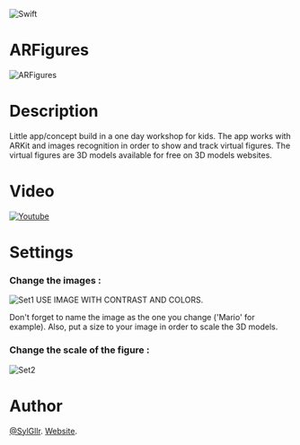 ![Swift](https://img.shields.io/badge/language-Swift-orange.svg)

# ARFigures
![ARFigures](https://i.ibb.co/WxfnTKg/ARFigures.png)

# Description
Little app/concept build in a one day workshop for kids.
The app works with ARKit and images recognition in order to show and track virtual figures.
The virtual figures are 3D models available for free on 3D models websites.


# Video
[![Youtube](https://img.youtube.com/vi/BLyLvYs_pZw/0.jpg)](https://youtu.be/BLyLvYs_pZw)

# Settings
### Change the images :
![Set1](http://wiki.lesfabriquesduponant.net/images/thumb/7/7b/ARFCI.png/2000px-ARFCI.png)
USE IMAGE WITH CONTRAST AND COLORS.

Don't forget to name the image as the one you change ('Mario' for example). Also, put a size to your image in order to scale the 3D models.

### Change the scale of the figure :
![Set2](http://wiki.lesfabriquesduponant.net/images/thumb/5/5e/ARFME.png/2000px-ARFME.png)

# Author
[@SylGllr](https://twitter.com/SylGllr).
[Website](http://sylvainguillier.com).
